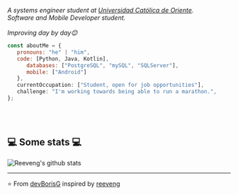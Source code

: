 <p><em>A systems engineer student at <a href="https://www.uco.edu.co/">Universidad Católica de Oriente</a>.</br>Software and Mobile Developer student.</br></br>Improving day by day😊</br>
</em></p>


```javascript
const aboutMe = {
   pronouns: "he" | "him",
   code: [Python, Java, Kotlin],
      databases: ["PostgreSQL", "mySQL", "SQLServer"],
      mobile: ["Android"]
   },
   currentOccupation: ["Student, open for job opportunities"],
   challenge: "I'm working towards being able to run a marathon.",
};
```
</br></br>
<h2>💻 Some stats 💻</h2>

![Reeveng's github stats](https://github-readme-stats.vercel.app/api?username=reeveng&show_icons=true&title_color=fff&icon_color=79ff97&text_color=9f9f9f&bg_color=151515)

---

⭐️ From [devBorisG](https://github.com/devBorisG) inspired by [reeveng](https://github.com/reeveng)
